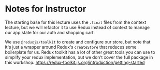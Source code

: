 # Notes for Instructor

The starting base for this lecture uses the `.final` files from the context lecture, but we will refactor it to use Redux instead of context to manage our app state for our auth and shopping cart.

We use `@reduxjs/toolkit` to create and configure our store, but note that it's just a wrapper around Redux's `createStore` that reduces some boilerplate for us. Redux toolkit has a lot of other great tools you can use to simplify your redux implementation, but we don't cover the full package in this workshop. https://redux-toolkit.js.org/introduction/getting-started

